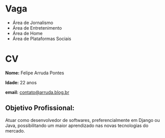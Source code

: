 Vaga
====

* Área de Jornalismo
* Área de Entretenimento
* Área de Home
* Área de Plataformas Sociais

CV
==

**Nome:** Felipe Arruda Pontes

**Idade:** 22 anos

**email:** contato@arruda.blog.br

Objetivo Profissional:
----------------------

Atuar como desenvolvedor de softwares, preferencialmente em Django ou Java, possibilitando um maior aprendizado nas novas tecnologias do mercado.

